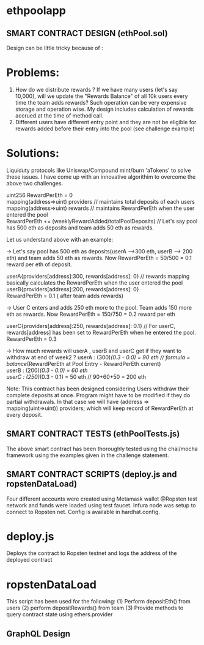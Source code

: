 # ethpoolapp

## SMART CONTRACT DESIGN (ethPool.sol)

Design can be little tricky because of : 
# Problems:
1. How do we distribute rewards ? If we have many users (let's say 10,000), will we update the "Rewards Balance" of all 10k users every time the team adds rewards?
   Such operation can be very expensive storage and operation wise. My design includes calculation of rewards accrued at the time of method call.
2. Different users have different entry point and they are not be eligible for rewards added before their entry into the pool (see challenge example) 

# Solutions:
Liquiduty protocols like Uniswap/Compound mint/burn 'aTokens' to solve these issues. I have come up with an innovative algorithim to overcome the above two challenges. 

  uint256 RewardPerEth = 0 \
  mapping(address=>uint) providers // maintains total deposits of each users \
  mapping(address=>uint) rewards  // maintains RewardPerEth when the user entered the pool \
  RewardPerEth += (weeklyRewardAdded/totalPoolDeposits) // Let's say pool has 500 eth as deposits and team adds 50 eth as rewards. 

 Let us understand above with an example: 
  
-> Let's say pool has 500 eth as deposits(userA -->300 eth, userB --> 200 eth) and team adds 50 eth as rewards. Now RewardPerEth = 50/500 = 0.1 reward per eth 
   of deposit. 
   
   userA{providers[address]:300, rewards[address]: 0} // rewards mapping basically calculates the RewardPerEth when the user entered the pool \
   userB{providers[address]:200, rewards[address]: 0} \
   RewardPerEth = 0.1 ( after team adds rewards)
   
-> User C enters and adds 250 eth more to the pool. Team adds 150 more eth as rewards. Now RewardPerEth = 150/750 = 0.2 reward per eth   
   
   userC{providers[address]:250, rewards[address]: 0.1} // For userC, rewards[address] has been set to RewardPerEth when he entered the pool.
   RewardPerEth = 0.3
 
 -> How much rewards will userA , userB and userC get if they want to withdraw at end of week2 ?
    userA : (300)*(0.3 - 0.0) = 90 eth // formula = balance*(RewardPerEth at Pool Entry - RewardPerEth current) \
    userB : (200)*(0.3 - 0.0) = 60 eth \
    userC : (250)*(0.3 - 0.1) = 50 eth // 90+60+50 = 200 eth

 Note: This contract has been designed considering Users withdraw their complete deposits at once. Program might have to be modified if they do partial    withdrawals. In that case we will have (address => mapping(uint=>uint)) providers; which will keep record of RewardPerEth at every deposit.

## SMART CONTRACT TESTS (ethPoolTests.js)

The above smart contract has been thoroughly tested using the chai/mocha framework using the examples given in the challenge statement. 

## SMART CONTRACT SCRIPTS (deploy.js and ropstenDataLoad)

Four different accounts were created using Metamask wallet @Ropsten test network and funds were loaded using test faucet. Infura node was setup to connect to Ropsten net. Config is available in hardhat.config. 

# deploy.js
Deploys the contract to Ropsten testnet and logs the address of the deployed contract

# ropstenDataLoad
This script has been used for the following: (1) Perform depositEth() from users (2) perform depositRewards() from team (3) Provide methods to query contract state using ethers.provider

## GraphQL Design








